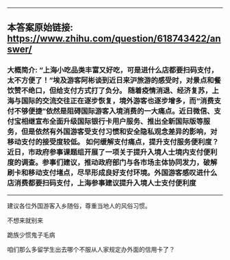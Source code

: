 ----------------------------------------
## 本答案原始链接: https://www.zhihu.com/question/618743422/answer/
### 大概简介: “上海小吃品类丰富又好吃，可是进什么店都要扫码支付，太不方便了！”埃及游客阿彬谈到近日来沪旅游的感受时，对景点和餐饮赞不绝口，但给支付方式打了负分。 随着疫情消退、经济复苏，上海与国际的交流交往正在逐步恢复，境外游客也逐步增多，而“消费支付不够便捷”依然是阻碍国际游客入境消费的一大痛点。近日微信、支付宝相继宣布全面升级国际银行卡用户服务、推出全新国际版等服务，但是依然有外国游客受支付习惯和安全隐私观念差异的影响，对移动支付的接受度较低。 如何缓解支付痛点，提升支付服务便利度？近日，市政府参事课题组开展了一项关于提升入境人士境内支付便利度的调查。参事们建议，推动政府部门与各市场主体协同发力，破解刷卡和移动支付堵点，尽早形成良好支付环境。外国游客感叹进什么店消费都要扫码支付，上海参事建议提升入境人士支付便利度
----------------------------------------
建议各位外国游客入乡随俗，尊重当地人的风俗习惯。

不想来就别来

跪族少惯鬼子毛病

咱们那么多留学生出去哪个不服从人家规定办外面的信用卡了？